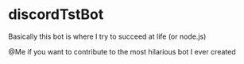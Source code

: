 # discordTstBot
Basically this bot is where I try to succeed at life (or node.js)

@Me if you want to contribute to the most hilarious bot I ever created
